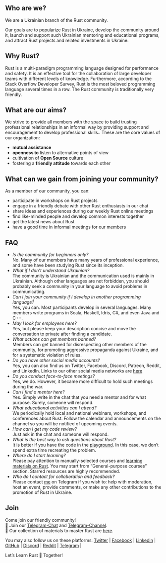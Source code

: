 ## Who are we?
We are a Ukrainian branch of the Rust community.
 
Our goals are to popularize Rust in Ukraine, develop the community around it, launch and support such Ukrainian mentoring and educational programs, and attract Rust projects and related investments in Ukraine.
 
## Why Rust?
Rust is a multi-paradigm programming language designed for performance and safety. It is an effective tool for the collaboration of large developer teams with different levels of knowledge. Furthermore, according to the Stack Overflow Developer Survey, Rust is the most beloved programming language several times in a row. The Rust community is traditionally very friendly.
 
## What are our aims?
We strive to provide all members with the space to build trusting professional relationships in an informal way by providing support and encouragement to develop professional skills..
These are the core values of our organization:
- **mutual assistance**
- **openness to** listen to alternative points of view
- cultivation of **Open Source** culture
- fostering a **friendly attitude** towards each other
 
 
## What can we gain from joining your community?
As a member of  our community, you can:
- participate in workshops on Rust projects 
- engage in a friendly debate with other Rust enthusiasts in our chat
- share ideas and experiences during our weekly Rust online meetings
- find like-minded people and develop common interests together
- get the latest news about Rust
- have a good time in informal meetings for our members 
 
## FAQ
- _Is the community for beginners only?_ <br/>
No. Many of our members have many years of professional experience, and some have been studying Rust since its inception.
- _What if I don’t understand Ukrainian?_<br/>
The community is Ukrainian and the communication used is mainly in Ukrainian. Although other languages are not forbidden, you should probably seek a community in your language to avoid problems in communicating.
- _Can I join your community if I develop in another programming language?_ <br/>
Yes, you can. Most participants develop in several languages. Many members write programs in Scala, Haskell, Idris, C#, and even Java and C++.
- _May I look for employees here?_ <br/>
Yes, but please keep your description concise and move the conversation to private after finding a candidate.
- _What actions can get members banned?_ <br/>
Members can get banned for disrespecting other members of the community, for promoting aggressive propaganda against Ukraine, and for a systematic violation of rules.
- _Do you have other social media accounts?_ <br/>
Yes, you can also find us on Twitter, Facebook, Discord, Patreon, Reddit, and LinkedIn. Links to our other social media networks are [here](https://t.me/rustlang_ua/2383)
- _Do you conduct face-to-face meetings?_ <br/>
Yes, we do. However, it became more difficult to hold such meetings during the war.
- _Can I find a mentor here?_ <br/>
Yes. Simply write in the chat that you need a mentor and for what purpose. Surely, someone will respond.
- _What educational activities can I attend?_ <br/>
We periodically hold local and national webinars, workshops, and conferences about Rust. Follow the calendar and announcements on the channel so you will be notified of upcoming events.
- _How can I get my code review?_ <br/>
Just ask in the chat and someone will respond.
- _What is the best way to ask questions about Rust?_ <br/>
It is better if you have the code in the [playground](https://play.rust-lang.org/). In this case, we don’t spend extra time recreating the problem.
- _Where do I start learning?_ <br/>
Please pay attention to manually-selected courses and [learning materials on Rust](https://github.com/Learn-Together-Pro/LearnRustTogether). You may start from “General-purpose courses” section. Starred resources are highly recommended.
- _Who do I contact for collaboration and feedback?_ <br/>
Please contact [me](https://t.me/wandalen_me) on Telegram if you wish to: help with moderation, host an event, provide comments, or make any other contributions to the promotion of Rust in Ukraine.
 
## Join
Come join our friendly community!<br/>
💬 Join our [Telegram-Chat](https://t.me/rustlang_ua) and [Telegram-Channel](https://t.me/learn_rust_ukr). <br/>
📖 Our collection of materials to master Rust are [here](https://github.com/Learn-Together-Pro/LearnRustTogether). <br/>
 
You may also follow us on these platforms:
[Twitter](https://twitter.com/LearnTogetherP)  | [Facebook](https://www.facebook.com/learntogetherpro) |
[Linkedin](https://www.linkedin.com/company/learn-together-pro) |
[GitHub](https://github.com/rust-lang-ua) |
[Discord](https://discord.com/invite/JVCZfTVf5A) |
[Reddit](https://www.reddit.com/r/rustlang_ua/) |
[Telegram](https://t.me/rustlang_ua) |<br/>
 
Let’s Learn Rust 🦀 Together!
